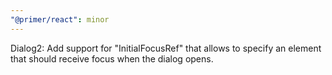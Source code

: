 ```yaml
---
"@primer/react": minor
---
```


Dialog2: Add support for "InitialFocusRef" that allows to specify an element that should receive focus when the dialog opens.
